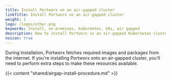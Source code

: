 ```yaml
---
title: Install Portworx on an air-gapped cluster
linkTitle: Install Portworx on an air-gapped cluster
weight: 1
logo: /logos/other.png
keywords: Install, on-premises, kubernetes, k8s, air gapped
description: How to install Portworx in an air-gapped Kubernetes cluster
noicon: true
---
```


During installation, Portworx fetches required images and packages from the internet. If you're installing Portworx onto an air-gapped cluster, you'll need to perform extra steps to make these resources available.

{{< content "shared/airgap-install-procedure.md" >}}

